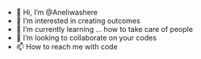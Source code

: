 - 👋 Hi, I’m @Aneliwashere
- 👀 I’m interested in creating outcomes
- 🌱 I’m currently learning ... how to take care of people
- 💞️ I’m looking to collaborate on your codes
- 📫 How to reach me with code 

<!---
Aneliwashere/Aneliwashere is a ✨ special ✨ repository because its `README.md` (this file) appears on your GitHub profile.
You can click the Preview link to take a look at your changes.
--->
